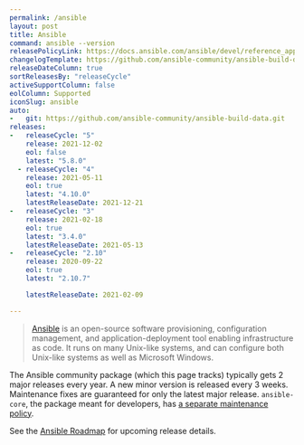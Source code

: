 ```yaml
---
permalink: /ansible
layout: post
title: Ansible
command: ansible --version
releasePolicyLink: https://docs.ansible.com/ansible/devel/reference_appendices/release_and_maintenance.html
changelogTemplate: https://github.com/ansible-community/ansible-build-data/blob/main/__RELEASE_CYCLE__/CHANGELOG-v__RELEASE_CYCLE__.rst
releaseDateColumn: true
sortReleasesBy: "releaseCycle"
activeSupportColumn: false
eolColumn: Supported
iconSlug: ansible
auto:
-   git: https://github.com/ansible-community/ansible-build-data.git
releases:
-   releaseCycle: "5"
    release: 2021-12-02
    eol: false
    latest: "5.8.0"
  - releaseCycle: "4"
    release: 2021-05-11
    eol: true
    latest: "4.10.0"
    latestReleaseDate: 2021-12-21
-   releaseCycle: "3"
    release: 2021-02-18
    eol: true
    latest: "3.4.0"
    latestReleaseDate: 2021-05-13
-   releaseCycle: "2.10"
    release: 2020-09-22
    eol: true
    latest: "2.10.7"

    latestReleaseDate: 2021-02-09

---
```


> [Ansible](https://ansible.com) is an open-source software provisioning, configuration management, and application-deployment tool enabling infrastructure as code. It runs on many Unix-like systems, and can configure both Unix-like systems as well as Microsoft Windows.

The Ansible community package (which this page tracks) typically gets 2 major releases every year. A new minor version is released every 3 weeks. Maintenance fixes are guaranteed for only the latest major release. `ansible-core`, the package meant for developers, has [a separate maintenance policy](https://docs.ansible.com/ansible/devel/reference_appendices/release_and_maintenance.html#id14).

See the [Ansible Roadmap][roadmap] for upcoming release details.

[roadmap]: https://docs.ansible.com/ansible/latest/roadmap/ansible_roadmap_index.html
